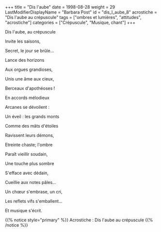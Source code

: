 +++
title = "Dis l'aube"
date = 1998-08-28
weight = 29
LastModifierDisplayName = "Barbara Post"
id = "dis_l_aube_8"
acrostiche = "Dis l'aube au crépuscule"
tags = ["ombres et lumières", "attitudes", "acrostiche"]
categories = ["Crépuscule", "Musique, chant"]
+++

Dis l'aube, au crépuscule

Invite les saisons,

Secret, le jour se brûle...

Lance des horizons

Aux orgues grandioses,

Unis une âme aux cieux,

Berceaux d'apothéoses !

En accords mélodieux

Arcanes se dévoilent :

Un éveil : les grands monts

Comme des mâts d'étoiles

Ravissent leurs démons,

Etreinte chaste; l'ombre

Paraît vieillir soudain,

Une touche plus sombre

S'efface avec dédain,

Cueillie aux notes pâles...

Un chœur s'embrase, un cri,

Les reflets vifs s'emballent...

Et musique s'écrit.

{{% notice style="primary" %}}
Acrostiche : Dis l'aube au crépuscule
{{% /notice %}}
